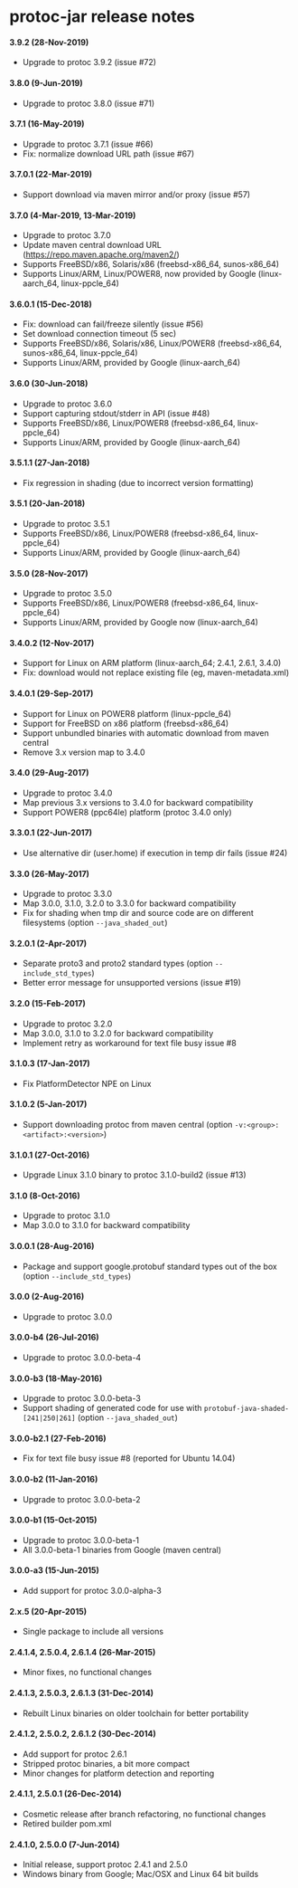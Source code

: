 protoc-jar release notes
========================

#### 3.9.2 (28-Nov-2019)
* Upgrade to protoc 3.9.2 (issue #72)

#### 3.8.0 (9-Jun-2019)
* Upgrade to protoc 3.8.0 (issue #71)

#### 3.7.1 (16-May-2019)
* Upgrade to protoc 3.7.1 (issue #66)
* Fix: normalize download URL path (issue #67)

#### 3.7.0.1 (22-Mar-2019)
* Support download via maven mirror and/or proxy (issue #57)

#### 3.7.0 (4-Mar-2019, 13-Mar-2019)
* Upgrade to protoc 3.7.0
* Update maven central download URL (https://repo.maven.apache.org/maven2/)
* Supports FreeBSD/x86, Solaris/x86 (freebsd-x86_64, sunos-x86_64)
* Supports Linux/ARM, Linux/POWER8, now provided by Google (linux-aarch_64, linux-ppcle_64)

#### 3.6.0.1 (15-Dec-2018)
* Fix: download can fail/freeze silently (issue #56)
* Set download connection timeout (5 sec)
* Supports FreeBSD/x86, Solaris/x86, Linux/POWER8 (freebsd-x86_64, sunos-x86_64, linux-ppcle_64)
* Supports Linux/ARM, provided by Google (linux-aarch_64)

#### 3.6.0 (30-Jun-2018)
* Upgrade to protoc 3.6.0
* Support capturing stdout/stderr in API (issue #48)
* Supports FreeBSD/x86, Linux/POWER8 (freebsd-x86_64, linux-ppcle_64)
* Supports Linux/ARM, provided by Google (linux-aarch_64)

#### 3.5.1.1 (27-Jan-2018)
* Fix regression in shading (due to incorrect version formatting)

#### 3.5.1 (20-Jan-2018)
* Upgrade to protoc 3.5.1
* Supports FreeBSD/x86, Linux/POWER8 (freebsd-x86_64, linux-ppcle_64)
* Supports Linux/ARM, provided by Google (linux-aarch_64)

#### 3.5.0 (28-Nov-2017)
* Upgrade to protoc 3.5.0
* Supports FreeBSD/x86, Linux/POWER8 (freebsd-x86_64, linux-ppcle_64)
* Supports Linux/ARM, provided by Google now (linux-aarch_64)

#### 3.4.0.2 (12-Nov-2017)
* Support for Linux on ARM platform (linux-aarch_64; 2.4.1, 2.6.1, 3.4.0)
* Fix: download would not replace existing file (eg, maven-metadata.xml)

#### 3.4.0.1 (29-Sep-2017)
* Support for Linux on POWER8 platform (linux-ppcle_64)
* Support for FreeBSD on x86 platform (freebsd-x86_64)
* Support unbundled binaries with automatic download from maven central
* Remove 3.x version map to 3.4.0

#### 3.4.0 (29-Aug-2017)
* Upgrade to protoc 3.4.0
* Map previous 3.x versions to 3.4.0 for backward compatibility
* Support POWER8 (ppc64le) platform (protoc 3.4.0 only)

#### 3.3.0.1 (22-Jun-2017)
* Use alternative dir (user.home) if execution in temp dir fails (issue #24)

#### 3.3.0 (26-May-2017)
* Upgrade to protoc 3.3.0
* Map 3.0.0, 3.1.0, 3.2.0 to 3.3.0 for backward compatibility
* Fix for shading when tmp dir and source code are on different filesystems (option `--java_shaded_out`)

#### 3.2.0.1 (2-Apr-2017)
* Separate proto3 and proto2 standard types (option `--include_std_types`)
* Better error message for unsupported versions (issue #19)

#### 3.2.0 (15-Feb-2017)
* Upgrade to protoc 3.2.0
* Map 3.0.0, 3.1.0 to 3.2.0 for backward compatibility
* Implement retry as workaround for text file busy issue #8

#### 3.1.0.3 (17-Jan-2017)
* Fix PlatformDetector NPE on Linux

#### 3.1.0.2 (5-Jan-2017)
* Support downloading protoc from maven central (option `-v:<group>:<artifact>:<version>`)

#### 3.1.0.1 (27-Oct-2016)
* Upgrade Linux 3.1.0 binary to protoc 3.1.0-build2 (issue #13)

#### 3.1.0 (8-Oct-2016)
* Upgrade to protoc 3.1.0
* Map 3.0.0 to 3.1.0 for backward compatibility

#### 3.0.0.1 (28-Aug-2016)
* Package and support google.protobuf standard types out of the box (option `--include_std_types`)

#### 3.0.0 (2-Aug-2016)
* Upgrade to protoc 3.0.0

#### 3.0.0-b4 (26-Jul-2016)
* Upgrade to protoc 3.0.0-beta-4

#### 3.0.0-b3 (18-May-2016)
* Upgrade to protoc 3.0.0-beta-3
* Support shading of generated code for use with `protobuf-java-shaded-[241|250|261]` (option `--java_shaded_out`)

#### 3.0.0-b2.1 (27-Feb-2016)
* Fix for text file busy issue #8 (reported for Ubuntu 14.04)

#### 3.0.0-b2 (11-Jan-2016)
* Upgrade to protoc 3.0.0-beta-2

#### 3.0.0-b1 (15-Oct-2015)
* Upgrade to protoc 3.0.0-beta-1
* All 3.0.0-beta-1 binaries from Google (maven central)

#### 3.0.0-a3 (15-Jun-2015)
* Add support for protoc 3.0.0-alpha-3

#### 2.x.5 (20-Apr-2015)
* Single package to include all versions

#### 2.4.1.4, 2.5.0.4, 2.6.1.4 (26-Mar-2015)
* Minor fixes, no functional changes

#### 2.4.1.3, 2.5.0.3, 2.6.1.3 (31-Dec-2014)
* Rebuilt Linux binaries on older toolchain for better portability

#### 2.4.1.2, 2.5.0.2, 2.6.1.2 (30-Dec-2014)
* Add support for protoc 2.6.1
* Stripped protoc binaries, a bit more compact
* Minor changes for platform detection and reporting

#### 2.4.1.1, 2.5.0.1 (26-Dec-2014)
* Cosmetic release after branch refactoring, no functional changes
* Retired builder pom.xml

#### 2.4.1.0, 2.5.0.0 (7-Jun-2014)
* Initial release, support protoc 2.4.1 and 2.5.0
* Windows binary from Google; Mac/OSX and Linux 64 bit builds
